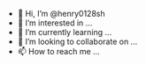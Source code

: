 - 👋 Hi, I’m @henry0128sh
- 👀 I’m interested in ...
- 🌱 I’m currently learning ...
- 💞️ I’m looking to collaborate on ...
- 📫 How to reach me ...

<!---
henry0128sh/henry0128sh is a ✨ special ✨ repository because its `README.md` (this file) appears on your GitHub profile.
You can click the Preview link to take a look at your changes.
--->
